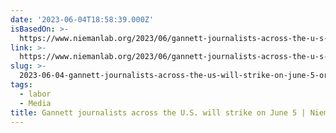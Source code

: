 ```yaml
---
date: '2023-06-04T18:58:39.000Z'
isBasedOn: >-
  https://www.niemanlab.org/2023/06/gannett-journalists-across-the-u-s-will-strike-on-june-5/
link: >-
  https://www.niemanlab.org/2023/06/gannett-journalists-across-the-u-s-will-strike-on-june-5/
slug: >-
  2023-06-04-gannett-journalists-across-the-us-will-strike-on-june-5-or-nieman-journali
tags:
  - labor
  - Media
title: Gannett journalists across the U.S. will strike on June 5 | Nieman Journali
---
```


